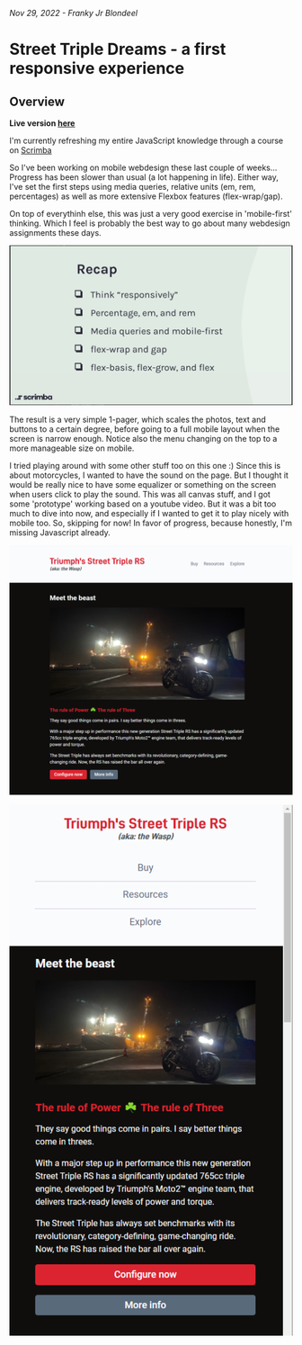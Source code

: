*Nov 29, 2022 - Franky Jr Blondeel*


# Street Triple Dreams - a first responsive experience

## Overview

**Live version [here](https://triumph-responsive.netlify.app/)**

I'm currently refreshing my entire JavaScript knowledge through a course on [Scrimba](https://scrimba.com/allcourses)

So I've been working on mobile webdesign these last couple of weeks...
Progress has been slower than usual (a lot happening in life). Either way, I've set the first steps using media queries, relative units (em, rem, percentages) as well as more extensive Flexbox features (flex-wrap/gap).

On top of everythinh else, this was just a very good exercise in 'mobile-first' thinking. Which I feel is probably the best way to go about many webdesign assignments these days.
<p align="center">
<img alt="concepts" src="https://github.com/MrFranksJr/MrFranksJr/blob/main/assets/responsive-triumph/concepts.png">
</p>

The result is a very simple 1-pager, which scales the photos, text and buttons to a certain degree, before going to a full mobile layout when the screen is narrow enough.
Notice also the menu changing on the top to a more manageable size on mobile.


I tried playing around with some other stuff too on this one :)
Since this is about motorcycles, I wanted to have the sound on the page. But I thought it would be really nice to have some equalizer or something on the screen when users click to play the sound. This was all canvas stuff, and I got some 'prototype' working based on a youtube video. But it was a bit too much to dive into now, and especially if I wanted to get it to play nicely with mobile too.
So, skipping for now! In favor of progress, because honestly, I'm missing Javascript already.

<p align="center">
<img alt="desktop version" src="https://github.com/MrFranksJr/MrFranksJr/blob/main/assets/responsive-triumph/desktop.png">
</p>
<p align="center">
<img alt="mobile version" src="https://github.com/MrFranksJr/MrFranksJr/blob/main/assets/responsive-triumph/mobile.png">
</p>
